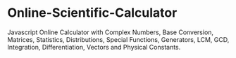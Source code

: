 # Online-Scientific-Calculator
Javascript Online Calculator with Complex Numbers, Base Conversion, Matrices, Statistics, Distributions, Special Functions, Generators, LCM, GCD, Integration, Differentiation, Vectors and Physical Constants.
